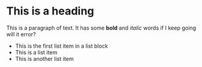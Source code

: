 # This is a heading

This is a paragraph of text. It has some **bold** and *italic* words if I keep going will it error?

* This is the first list item in a list block
* This is a list item
* This is another list item
